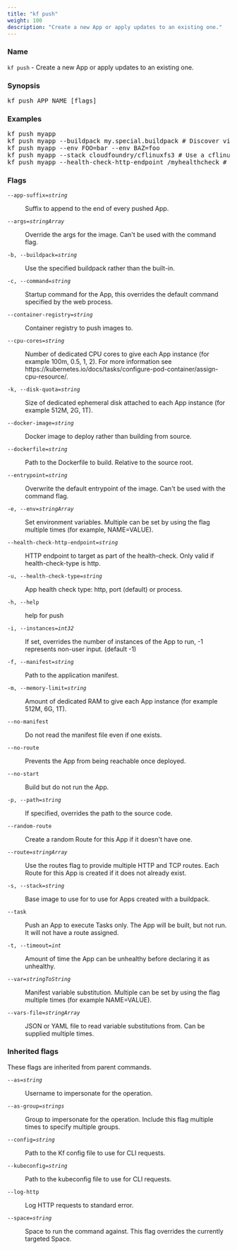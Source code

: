 ```yaml
---
title: "kf push"
weight: 100
description: "Create a new App or apply updates to an existing one."
---
```

### Name

<code translate="no">kf push</code> - Create a new App or apply updates to an existing one.

### Synopsis

<pre translate="no">kf push APP_NAME [flags]</pre>

### Examples

<pre translate="no">
kf push myapp
kf push myapp --buildpack my.special.buildpack # Discover via kf buildpacks
kf push myapp --env FOO=bar --env BAZ=foo
kf push myapp --stack cloudfoundry/cflinuxfs3 # Use a cflinuxfs3 runtime
kf push myapp --health-check-http-endpoint /myhealthcheck # Specify a healthCheck for the app
</pre>

### Flags

<dl>
<dt><code translate="no">--app-suffix=<var translate="no">string</var></code></dt>
<dd><p>Suffix to append to the end of every pushed App.</p>
</dd>
<dt><code translate="no">--args=<var translate="no">stringArray</var></code></dt>
<dd><p>Override the args for the image. Can't be used with the command flag.</p>
</dd>
<dt><code translate="no">-b, --buildpack=<var translate="no">string</var></code></dt>
<dd><p>Use the specified buildpack rather than the built-in.</p>
</dd>
<dt><code translate="no">-c, --command=<var translate="no">string</var></code></dt>
<dd><p>Startup command for the App, this overrides the default command specified by the web process.</p>
</dd>
<dt><code translate="no">--container-registry=<var translate="no">string</var></code></dt>
<dd><p>Container registry to push images to.</p>
</dd>
<dt><code translate="no">--cpu-cores=<var translate="no">string</var></code></dt>
<dd><p>Number of dedicated CPU cores to give each App instance (for example 100m, 0.5, 1, 2). For more information see https://kubernetes.io/docs/tasks/configure-pod-container/assign-cpu-resource/.</p>
</dd>
<dt><code translate="no">-k, --disk-quota=<var translate="no">string</var></code></dt>
<dd><p>Size of dedicated ephemeral disk attached to each App instance (for example 512M, 2G, 1T).</p>
</dd>
<dt><code translate="no">--docker-image=<var translate="no">string</var></code></dt>
<dd><p>Docker image to deploy rather than building from source.</p>
</dd>
<dt><code translate="no">--dockerfile=<var translate="no">string</var></code></dt>
<dd><p>Path to the Dockerfile to build. Relative to the source root.</p>
</dd>
<dt><code translate="no">--entrypoint=<var translate="no">string</var></code></dt>
<dd><p>Overwrite the default entrypoint of the image. Can't be used with the command flag.</p>
</dd>
<dt><code translate="no">-e, --env=<var translate="no">stringArray</var></code></dt>
<dd><p>Set environment variables. Multiple can be set by using the flag multiple times (for example, NAME=VALUE).</p>
</dd>
<dt><code translate="no">--health-check-http-endpoint=<var translate="no">string</var></code></dt>
<dd><p>HTTP endpoint to target as part of the health-check. Only valid if health-check-type is http.</p>
</dd>
<dt><code translate="no">-u, --health-check-type=<var translate="no">string</var></code></dt>
<dd><p>App health check type: http, port (default) or process.</p>
</dd>
<dt><code translate="no">-h, --help</code></dt>
<dd><p>help for push</p>
</dd>
<dt><code translate="no">-i, --instances=<var translate="no">int32</var></code></dt>
<dd><p>If set, overrides the number of instances of the App to run, -1 represents non-user input. (default -1)</p>
</dd>
<dt><code translate="no">-f, --manifest=<var translate="no">string</var></code></dt>
<dd><p>Path to the application manifest.</p>
</dd>
<dt><code translate="no">-m, --memory-limit=<var translate="no">string</var></code></dt>
<dd><p>Amount of dedicated RAM to give each App instance (for example 512M, 6G, 1T).</p>
</dd>
<dt><code translate="no">--no-manifest</code></dt>
<dd><p>Do not read the manifest file even if one exists.</p>
</dd>
<dt><code translate="no">--no-route</code></dt>
<dd><p>Prevents the App from being reachable once deployed.</p>
</dd>
<dt><code translate="no">--no-start</code></dt>
<dd><p>Build but do not run the App.</p>
</dd>
<dt><code translate="no">-p, --path=<var translate="no">string</var></code></dt>
<dd><p>If specified, overrides the path to the source code.</p>
</dd>
<dt><code translate="no">--random-route</code></dt>
<dd><p>Create a random Route for this App if it doesn't have one.</p>
</dd>
<dt><code translate="no">--route=<var translate="no">stringArray</var></code></dt>
<dd><p>Use the routes flag to provide multiple HTTP and TCP routes. Each Route for this App is created if it does not already exist.</p>
</dd>
<dt><code translate="no">-s, --stack=<var translate="no">string</var></code></dt>
<dd><p>Base image to use for to use for Apps created with a buildpack.</p>
</dd>
<dt><code translate="no">--task</code></dt>
<dd><p>Push an App to execute Tasks only. The App will be built, but not run. It will not have a route assigned.</p>
</dd>
<dt><code translate="no">-t, --timeout=<var translate="no">int</var></code></dt>
<dd><p>Amount of time the App can be unhealthy before declaring it as unhealthy.</p>
</dd>
<dt><code translate="no">--var=<var translate="no">stringToString</var></code></dt>
<dd><p>Manifest variable substitution. Multiple can be set by using the flag multiple times (for example NAME=VALUE).</p>
</dd>
<dt><code translate="no">--vars-file=<var translate="no">stringArray</var></code></dt>
<dd><p>JSON or YAML file to read variable substitutions from. Can be supplied multiple times.</p>
</dd>
</dl>


### Inherited flags

These flags are inherited from parent commands.

<dl>
<dt><code translate="no">--as=<var translate="no">string</var></code></dt>
<dd><p>Username to impersonate for the operation.</p>
</dd>
<dt><code translate="no">--as-group=<var translate="no">strings</var></code></dt>
<dd><p>Group to impersonate for the operation. Include this flag multiple times to specify multiple groups.</p>
</dd>
<dt><code translate="no">--config=<var translate="no">string</var></code></dt>
<dd><p>Path to the Kf config file to use for CLI requests.</p>
</dd>
<dt><code translate="no">--kubeconfig=<var translate="no">string</var></code></dt>
<dd><p>Path to the kubeconfig file to use for CLI requests.</p>
</dd>
<dt><code translate="no">--log-http</code></dt>
<dd><p>Log HTTP requests to standard error.</p>
</dd>
<dt><code translate="no">--space=<var translate="no">string</var></code></dt>
<dd><p>Space to run the command against. This flag overrides the currently targeted Space.</p>
</dd>
</dl>


